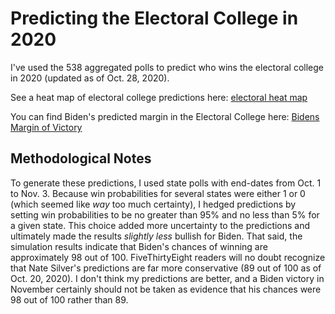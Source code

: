 # Predicting the Electoral College in 2020
I've used the 538 aggregated polls to predict who wins the electoral college in 2020 (updated as of Oct. 28, 2020).

See a heat map of electoral college predictions here: [electoral heat map](https://github.com/milesdwilliams15/predicting-the-electoral-college-2020/blob/main/03_figures/electoral_map.pdf)

You can find Biden's predicted margin in the Electoral College here: [Bidens Margin of Victory](https://github.com/milesdwilliams15/predicting-the-electoral-college-2020/blob/main/03_figures/expected-margin.pdf)

## Methodological Notes

To generate these predictions, I used state polls with end-dates from Oct. 1 to Nov. 3. Because win probabilities for several states were either 1 or 0 (which seemed like *way* too much certainty), I hedged predictions by setting win probabilities to be no greater than 95% and no less than 5% for a given state. This choice added more uncertainty to the predictions and ultimately made the results *slightly less* bullish for Biden. That said, the simulation results indicate that Biden's chances of winning are approximately 98 out of 100. FiveThirtyEight readers will no doubt recognize that Nate Silver's predictions are far more conservative (89 out of 100 as of Oct. 20, 2020). I don't think my predictions are better, and a Biden victory in November certainly should not be taken as evidence that his chances were 98 out of 100 rather than 89.

